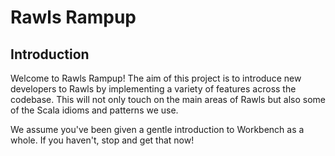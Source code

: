 # Rawls Rampup

## Introduction

Welcome to Rawls Rampup! The aim of this project is to introduce new developers to Rawls by implementing a variety of features across the codebase. This will not only touch on the main areas of Rawls but also some of the Scala idioms and patterns we use.

We assume you've been given a gentle introduction to Workbench as a whole. If you haven't, stop and get that now!

